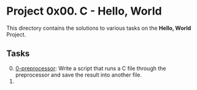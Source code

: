 # Project 0x00. C - Hello, World
This directory contains the solutions to various tasks on the **Hello, World** Project.
## Tasks
0. [0-preprocessor](0x00-hello_world/0-preprocessor): Write a script that runs a C file through the preprocessor and save the result into another file. 
1. 

